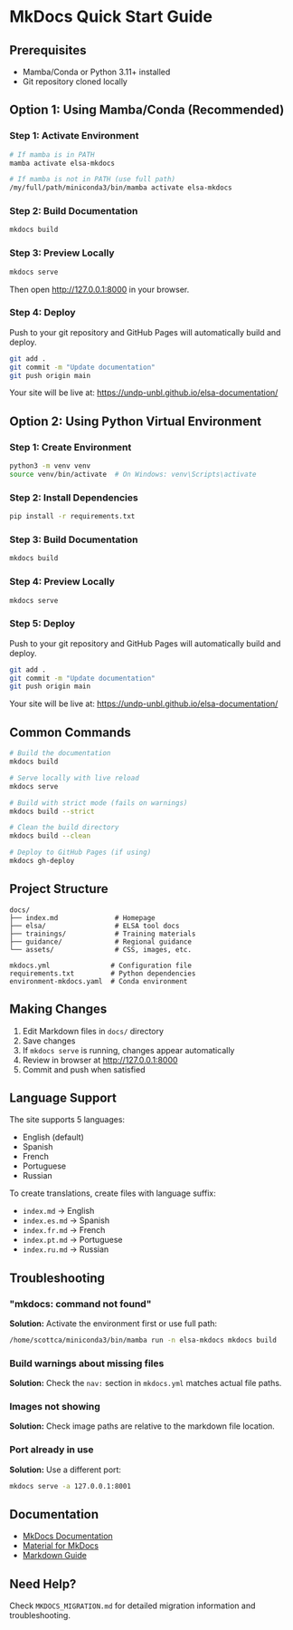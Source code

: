 # MkDocs Quick Start Guide

## Prerequisites

- Mamba/Conda or Python 3.11+ installed
- Git repository cloned locally

## Option 1: Using Mamba/Conda (Recommended)

### Step 1: Activate Environment

```bash
# If mamba is in PATH
mamba activate elsa-mkdocs

# If mamba is not in PATH (use full path)
/my/full/path/miniconda3/bin/mamba activate elsa-mkdocs
```

### Step 2: Build Documentation

```bash
mkdocs build
```

### Step 3: Preview Locally

```bash
mkdocs serve
```

Then open http://127.0.0.1:8000 in your browser.

### Step 4: Deploy

Push to your git repository and GitHub Pages will automatically build and deploy.

```bash
git add .
git commit -m "Update documentation"
git push origin main
```

Your site will be live at: https://undp-unbl.github.io/elsa-documentation/

## Option 2: Using Python Virtual Environment

### Step 1: Create Environment

```bash
python3 -m venv venv
source venv/bin/activate  # On Windows: venv\Scripts\activate
```

### Step 2: Install Dependencies

```bash
pip install -r requirements.txt
```

### Step 3: Build Documentation

```bash
mkdocs build
```

### Step 4: Preview Locally

```bash
mkdocs serve
```

### Step 5: Deploy

Push to your git repository and GitHub Pages will automatically build and deploy.

```bash
git add .
git commit -m "Update documentation"
git push origin main
```

Your site will be live at: https://undp-unbl.github.io/elsa-documentation/

## Common Commands

```bash
# Build the documentation
mkdocs build

# Serve locally with live reload
mkdocs serve

# Build with strict mode (fails on warnings)
mkdocs build --strict

# Clean the build directory
mkdocs build --clean

# Deploy to GitHub Pages (if using)
mkdocs gh-deploy
```

## Project Structure

```
docs/
├── index.md              # Homepage
├── elsa/                 # ELSA tool docs
├── trainings/            # Training materials
├── guidance/             # Regional guidance
└── assets/               # CSS, images, etc.

mkdocs.yml               # Configuration file
requirements.txt         # Python dependencies
environment-mkdocs.yaml  # Conda environment
```

## Making Changes

1. Edit Markdown files in `docs/` directory
2. Save changes
3. If `mkdocs serve` is running, changes appear automatically
4. Review in browser at http://127.0.0.1:8000
5. Commit and push when satisfied

## Language Support

The site supports 5 languages:
- English (default)
- Spanish
- French
- Portuguese
- Russian

To create translations, create files with language suffix:
- `index.md` → English
- `index.es.md` → Spanish
- `index.fr.md` → French
- `index.pt.md` → Portuguese
- `index.ru.md` → Russian

## Troubleshooting

### "mkdocs: command not found"

**Solution:** Activate the environment first or use full path:
```bash
/home/scottca/miniconda3/bin/mamba run -n elsa-mkdocs mkdocs build
```

### Build warnings about missing files

**Solution:** Check the `nav:` section in `mkdocs.yml` matches actual file paths.

### Images not showing

**Solution:** Check image paths are relative to the markdown file location.

### Port already in use

**Solution:** Use a different port:
```bash
mkdocs serve -a 127.0.0.1:8001
```

## Documentation

- [MkDocs Documentation](https://www.mkdocs.org/)
- [Material for MkDocs](https://squidfunk.github.io/mkdocs-material/)
- [Markdown Guide](https://www.markdownguide.org/)

## Need Help?

Check `MKDOCS_MIGRATION.md` for detailed migration information and troubleshooting.
